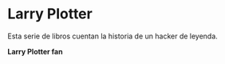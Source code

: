 # Larry Plotter

Esta serie de libros cuentan la historia de un hacker de leyenda.

**Larry Plotter fan**
